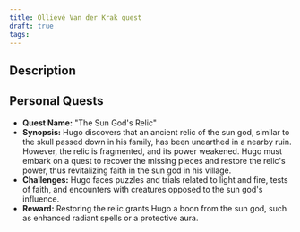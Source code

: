 ```yaml
---
title: Ollievé Van der Krak quest
draft: true
tags:
---
```

## Description



## Personal Quests
- **Quest Name:** "The Sun God's Relic"
- **Synopsis:** Hugo discovers that an ancient relic of the sun god, similar to the skull passed down in his family, has been unearthed in a nearby ruin. However, the relic is fragmented, and its power weakened. Hugo must embark on a quest to recover the missing pieces and restore the relic's power, thus revitalizing faith in the sun god in his village.
- **Challenges:** Hugo faces puzzles and trials related to light and fire, tests of faith, and encounters with creatures opposed to the sun god's influence.
- **Reward:** Restoring the relic grants Hugo a boon from the sun god, such as enhanced radiant spells or a protective aura.